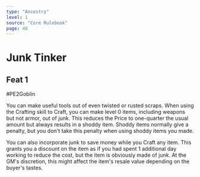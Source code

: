```yaml
---
type: "Ancestry"
level: 1
source: "Core Rulebook"
page: 48
---
```

# Junk Tinker
## Feat 1
#PE2Goblin

You can make useful tools out of even twisted or rusted scraps. When using the Crafting skill to Craft, you can make level 0 items, including weapons but not armor, out of junk. This reduces the Price to one-quarter the usual amount but always results in a shoddy item. Shoddy items normally give a penalty, but you don't take this penalty when using shoddy items you made.

You can also incorporate junk to save money while you Craft any item. This grants you a discount on the item as if you had spent 1 additional day working to reduce the cost, but the item is obviously made of junk. At the GM's discretion, this might affect the item's resale value depending on the buyer's tastes.